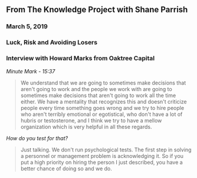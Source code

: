 <!--
.. title: Howard Marks on Decision Making and Priority Setting?
.. slug: howard-marks
.. date: 2019-03-17
.. tags: decision-making, priority
.. category:
.. link: 
.. description: This post is from a conversation between Shane Parrish and Howard Marks.
.. type: text
-->

## From The Knowledge Project with Shane Parrish
### March 5, 2019
### Luck, Risk and Avoiding Losers
### Interview with Howard Marks from Oaktree Capital

*Minute Mark - 15:37*
> We understand that we are going to sometimes make decisions that aren't going to work and the people we work with are going to sometimes make decisions that aren't going to work all the time either.  We have a mentality that recognizes this and doesn't criticize people every time something goes wrong and we try to hire people who aren't terribly emotional or egotistical, who don't have a lot of hubris or testosterone, and I think we try to have a mellow organization which is very helpful in all these regards.

*How do you test for that?*

> Just talking.  We don't run psychological tests.  The first step in solving a personnel or management problem is acknowledging it.  So if you put a high priority on hiring the person I just described, you have a better chance of doing so and we do. 
